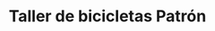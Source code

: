 ---
title: "Taller de bicicletas Patrón"
url: /valladolid/taller-de-bicicletas-patron/
shop: bicicleta
---